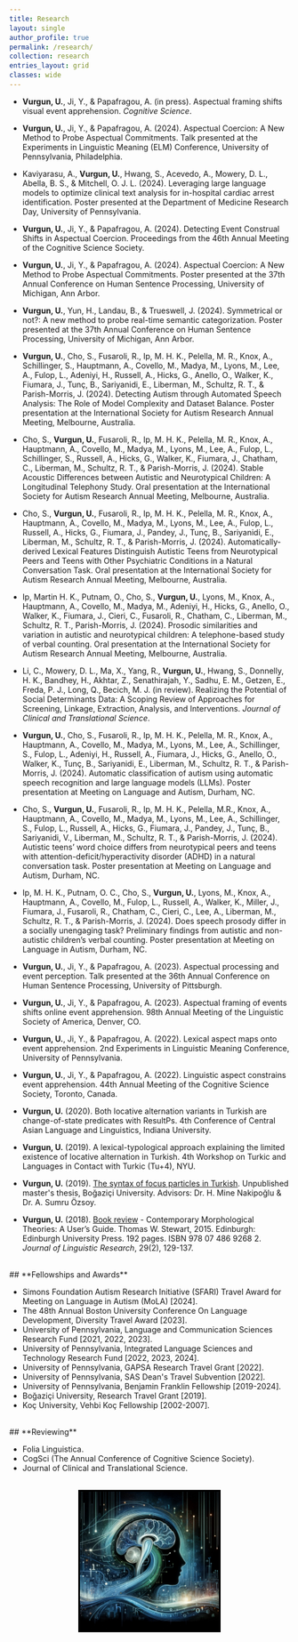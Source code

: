 ```yaml
---
title: Research
layout: single
author_profile: true
permalink: /research/
collection: research
entries_layout: grid
classes: wide
---
```


-  **Vurgun, U.**, Ji, Y., & Papafragou, A. (in press). Aspectual framing shifts visual event apprehension. *Cognitive Science*. 

- **Vurgun, U.**, Ji, Y., & Papafragou, A. (2024). Aspectual Coercion: A New Method to Probe Aspectual Commitments. Talk presented at the Experiments in Linguistic Meaning (ELM) Conference, University of Pennsylvania, Philadelphia.

- Kaviyarasu, A., **Vurgun, U.**, Hwang, S., Acevedo, A., Mowery, D. L., Abella, B. S., & Mitchell, O. J. L. (2024). Leveraging large language models to optimize clinical text analysis for in-hospital cardiac arrest identification. Poster presented at the Department of Medicine Research Day, University of Pennsylvania.

- **Vurgun, U.**, Ji, Y., & Papafragou, A. (2024).  Detecting Event Construal Shifts in Aspectual Coercion.     Proceedings from the 46th Annual Meeting of the Cognitive Science Society. 

- **Vurgun, U.**, Ji, Y., & Papafragou, A. (2024). Aspectual Coercion: A New Method to Probe Aspectual Commitments. Poster presented at the 37th Annual Conference on Human Sentence Processing, University of Michigan, Ann Arbor.

- **Vurgun, U.**, Yun, H., Landau, B., & Trueswell, J. (2024). Symmetrical or not?: A new method to probe real-time semantic categorization. Poster presented at the 37th Annual Conference on Human Sentence Processing, University of Michigan, Ann Arbor.

- **Vurgun, U.**, Cho, S., Fusaroli, R., Ip, M. H. K., Pelella, M. R., Knox, A., Schillinger, S., Hauptmann, A., Covello, M., Madya, M., Lyons, M., Lee, A., Fulop, L., Adeniyi, H., Russell, A., Hicks, G., Anello, O., Walker, K., Fiumara, J., Tunç, B., Sariyanidi, E., Liberman, M., Schultz, R. T., & Parish-Morris, J. (2024). Detecting Autism through Automated Speech Analysis: The Role of Model Complexity and Dataset Balance. Poster presentation at the International Society for Autism Research Annual Meeting, Melbourne, Australia.

- Cho, S., **Vurgun, U.**, Fusaroli, R., Ip, M. H. K., Pelella, M. R., Knox, A., Hauptmann, A., Covello, M., Madya, M., Lyons, M., Lee, A., Fulop, L., Schillinger, S., Russell, A., Hicks, G., Walker, K., Fiumara, J., Chatham, C., Liberman, M., Schultz, R. T., & Parish-Morris, J. (2024). Stable Acoustic Differences between Autistic and Neurotypical Children: A Longitudinal Telephony Study. Oral presentation at the International Society for Autism Research Annual Meeting, Melbourne, Australia.

- Cho, S., **Vurgun, U.**, Fusaroli, R., Ip, M. H. K., Pelella, M. R., Knox, A., Hauptmann, A., Covello, M., Madya, M., Lyons, M., Lee, A., Fulop, L., Russell, A., Hicks, G., Fiumara, J., Pandey, J., Tunç, B., Sariyanidi, E., Liberman, M., Schultz, R. T., & Parish-Morris, J. (2024). Automatically-derived Lexical Features Distinguish Autistic Teens from Neurotypical Peers and Teens with Other Psychiatric Conditions in a Natural Conversation Task. Oral presentation at the International Society for Autism Research Annual Meeting, Melbourne, Australia.

- Ip, Martin H. K., Putnam, O., Cho, S., **Vurgun, U.**, Lyons, M., Knox, A., Hauptmann, A., Covello, M., Madya, M., Adeniyi, H., Hicks, G., Anello, O., Walker, K., Fiumara, J., Cieri, C., Fusaroli, R., Chatham, C., Liberman, M., Schultz, R. T., Parish-Morris, J. (2024). Prosodic similarities and variation in autistic and neurotypical children: A telephone-based study of verbal counting. Oral presentation at the International Society for Autism Research Annual Meeting, Melbourne, Australia.

- Li, C., Mowery, D. L., Ma, X., Yang, R., **Vurgun, U.**, Hwang, S., Donnelly, H. K., Bandhey, H., Akhtar, Z., Senathirajah, Y., Sadhu, E. M., Getzen, E., Freda, P. J., Long, Q., Becich, M. J. (in review). Realizing the Potential of Social Determinants Data: A Scoping Review of Approaches for Screening, Linkage, Extraction, Analysis, and Interventions. *Journal of Clinical and Translational Science*.

- **Vurgun, U.**, Cho, S., Fusaroli, R., Ip, M. H. K., Pelella, M. R., Knox, A., Hauptmann, A., Covello, M., Madya, M., Lyons, M., Lee, A., Schillinger, S., Fulop, L., Adeniyi, H., Russell, A., Fiumara, J., Hicks, G., Anello, O., Walker, K., Tunç, B., Sariyanidi, E., Liberman, M., Schultz, R. T., & Parish-Morris, J. (2024). Automatic classification of autism using automatic speech recognition and large language models (LLMs). Poster presentation at Meeting on Language and Autism, Durham, NC.

- Cho, S., **Vurgun, U.**, Fusaroli, R., Ip, M. H. K., Pelella, M.R., Knox, A., Hauptmann, A., Covello, M., Madya, M., Lyons, M., Lee, A., Schillinger, S., Fulop, L., Russell, A., Hicks, G., Fiumara, J., Pandey, J., Tunç, B., Sariyanidi, V., Liberman, M., Schultz, R. T., & Parish-Morris, J. (2024). Autistic teens’ word choice differs from neurotypical peers and teens with attention-deficit/hyperactivity disorder (ADHD) in a natural conversation task. Poster presentation at Meeting on Language and Autism, Durham, NC.

- Ip, M. H. K., Putnam, O. C., Cho, S., **Vurgun, U.**, Lyons, M., Knox, A., Hauptmann, A., Covello, M., Fulop, L., Russell, A., Walker, K., Miller, J., Fiumara, J., Fusaroli, R., Chatham, C., Cieri, C., Lee, A., Liberman, M., Schultz, R. T., & Parish-Morris, J. (2024). Does speech prosody differ in a socially unengaging task? Preliminary findings from autistic and non-autistic children’s verbal counting. Poster presentation at Meeting on Language in Autism, Durham, NC.

- **Vurgun, U.**, Ji, Y., & Papafragou, A. (2023). Aspectual processing and event perception. Talk presented at the 36th Annual Conference on Human Sentence Processing, University of Pittsburgh.

- **Vurgun, U.**, Ji, Y., & Papafragou, A. (2023). Aspectual framing of events shifts online event apprehension. 98th Annual Meeting of the Linguistic Society of America, Denver, CO.

- **Vurgun, U.**, Ji, Y., & Papafragou, A. (2022). Lexical aspect maps onto event apprehension. 2nd Experiments in Linguistic Meaning Conference, University of Pennsylvania.

- **Vurgun, U.**, Ji, Y., & Papafragou, A. (2022). Linguistic aspect constrains event apprehension. 44th Annual Meeting of the Cognitive Science Society, Toronto, Canada.

- **Vurgun, U.** (2020). Both locative alternation variants in Turkish are change-of-state predicates with ResultPs. 4th Conference of Central Asian Language and Linguistics, Indiana University.

- **Vurgun, U.** (2019). A lexical-typological approach explaining the limited existence of locative alternation in Turkish. 4th Workshop on Turkic and Languages in Contact with Turkic (Tu+4), NYU.

- **Vurgun, U.** (2019). <a href="/assets/images/Vurgun_2019_FocusParticles_TR.pdf">The syntax of focus particles in Turkish</a>. Unpublished master's thesis, Boğaziçi University. Advisors: Dr. H. Mine Nakipoğlu & Dr. A. Sumru Özsoy.

- **Vurgun, U.** (2018). <a href="/assets/images/bookreview.pdf">Book review</a> - Contemporary Morphological Theories: A User’s Guide. Thomas W. Stewart, 2015. Edinburgh: Edinburgh University Press. 192 pages. ISBN 978 07 486 9268 2. *Journal of Linguistic Research*, 29(2), 129-137.

<br/>
## **Fellowships and Awards**
<br/>
    
- Simons Foundation Autism Research Initiative (SFARI) Travel Award for Meeting on Language in Autism (MoLA) [2024].
- The 48th Annual Boston University Conference On Language Development, Diversity Travel Award [2023].
- University of Pennsylvania, Language and Communication Sciences Research Fund [2021, 2022, 2023].
- University of Pennsylvania, Integrated Language Sciences and Technology Research Fund [2022, 2023, 2024].
- University of Pennsylvania, GAPSA Research Travel Grant [2022].
- University of Pennsylvania, SAS Dean's Travel Subvention [2022].
- University of Pennsylvania, Benjamin Franklin Fellowship [2019-2024].
- Boğaziçi University, Research Travel Grant [2019].
- Koç University, Vehbi Koç Fellowship [2002-2007].

<br/>
## **Reviewing**
<br/>

- Folia Linguistica.
- CogSci (The Annual Conference of Cognitive Science Society).
- Journal of Clinical and Translational Science.

<br/>

<div style="text-align:center;">
    <img src="/assets/images/picture2.jpg" alt="my research" style="width:250px;height:250px; border:3px solid black">
</div>